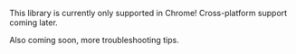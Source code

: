 This library is currently only supported in Chrome! Cross-platform support coming later.

Also coming soon, more troubleshooting tips.